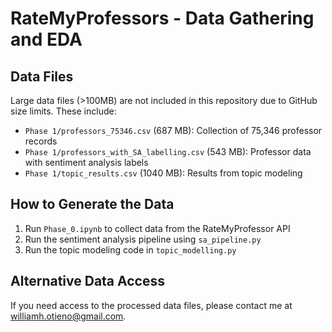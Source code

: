 # RateMyProfessors - Data Gathering and EDA

## Data Files

Large data files (>100MB) are not included in this repository due to GitHub size limits. These include:

- `Phase 1/professors_75346.csv` (687 MB): Collection of 75,346 professor records
- `Phase 1/professors_with_SA_labelling.csv` (543 MB): Professor data with sentiment analysis labels
- `Phase 1/topic_results.csv` (1040 MB): Results from topic modeling

## How to Generate the Data

1. Run `Phase_0.ipynb` to collect data from the RateMyProfessor API
2. Run the sentiment analysis pipeline using `sa_pipeline.py`
3. Run the topic modeling code in `topic_modelling.py`

## Alternative Data Access

If you need access to the processed data files, please contact me at williamh.otieno@gmail.com.